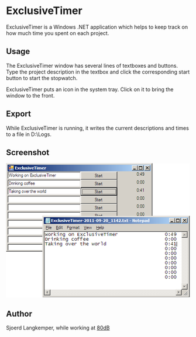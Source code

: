 ExclusiveTimer
==============

ExclusiveTimer is a Windows .NET application which helps to keep track on how much time you spent on each project. 

Usage
-----

The ExclusiveTimer window has several lines of textboxes and buttons. Type the project description in the textbox and click the corresponding start button to start the stopwatch.

ExclusiveTimer puts an icon in the system tray. Click on it to bring the window to the front.

Export
------

While ExclusiveTimer is running, it writes the current descriptions and times to a file in D:\Logs.

Screenshot
----------

![ExclusiveTimer screenshot, with exported file open in Notepad](https://github.com/Sjord/ExclusiveTimer/raw/master/ExclusiveTimerShot.png)

Author
------

Sjoerd Langkemper, while working at [80dB][80dB]

[80dB]: http://www.80db.nl/
